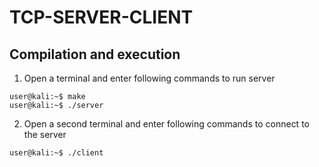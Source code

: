 # TCP-SERVER-CLIENT

## Compilation and execution

1. Open a terminal and enter following commands to run server

```console
user@kali:~$ make
user@kali:~$ ./server
```

2. Open a second terminal and enter following commands to connect to the server

```console
user@kali:~$ ./client
```
